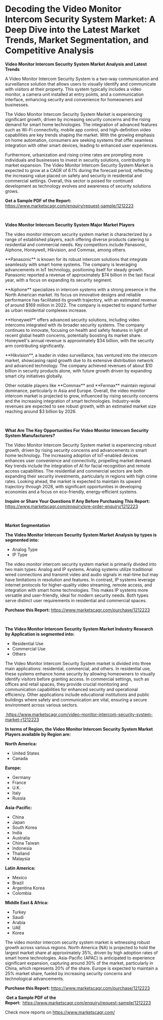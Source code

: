 <p><h1>Decoding the Video Monitor Intercom Security System Market: A Deep Dive into the Latest Market Trends, Market Segmentation, and Competitive Analysis</h1></p><p><strong>Video Monitor Intercom Security System Market Analysis and Latest Trends</strong></p>
<p><p>A Video Monitor Intercom Security System is a two-way communication and surveillance solution that allows users to visually identify and communicate with visitors at their property. This system typically includes a video monitor, a camera unit installed at entry points, and a communication interface, enhancing security and convenience for homeowners and businesses.</p><p>The Video Monitor Intercom Security System Market is experiencing significant growth, driven by increasing security concerns and the rising demand for smart home technologies. The integration of advanced features such as Wi-Fi connectivity, mobile app control, and high-definition video capabilities are key trends shaping the market. With the growing emphasis on home automation, consumers are seeking systems that offer seamless integration with other smart devices, leading to enhanced user experiences.</p><p>Furthermore, urbanization and rising crime rates are prompting more individuals and businesses to invest in security solutions, contributing to market expansion. The Video Monitor Intercom Security System Market is expected to grow at a CAGR of 6.1% during the forecast period, reflecting the increasing value placed on safety and security in residential and commercial settings. Overall, this sector is poised for continued development as technology evolves and awareness of security solutions grows.</p></p>
<p><strong>Get a Sample PDF of the Report:&nbsp;</strong> <a href="https://www.marketscagr.com/enquiry/request-sample/1212223?utm_campaign=3195&utm_medium=2&utm_source=Github&utm_content=ia&utm_term=24032025&utm_id=video-monitor-intercom-security-system">https://www.marketscagr.com/enquiry/request-sample/1212223</a></p>
<p>&nbsp;</p>
<p><strong>Video Monitor Intercom Security System Major Market Players</strong></p>
<p><p>The video monitor intercom security system market is characterized by a range of established players, each offering diverse products catering to residential and commercial needs. Key competitors include Panasonic, Aiphone, Honeywell, Hikvision, and Commax, among others. </p><p>**Panasonic** is known for its robust intercom solutions that integrate seamlessly with smart home systems. The company is leveraging advancements in IoT technology, positioning itself for steady growth. Panasonic reported a revenue of approximately $74 billion in the last fiscal year, with a focus on expanding its security segment.</p><p>**Aiphone** specializes in intercom systems with a strong presence in the North American market. Its focus on innovative designs and reliable performance has facilitated its growth trajectory, with an estimated revenue of around $169 million in 2022. The company is expected to expand further as urban residential complexes increase.</p><p>**Honeywell** offers advanced security solutions, including video intercoms integrated with its broader security systems. The company continues to innovate, focusing on health and safety features in light of recent global health concerns, potentially boosting its market share. Honeywell's annual revenue is approximately $34 billion, with the security arm contributing significantly.</p><p>**Hikvision**, a leader in video surveillance, has ventured into the intercom market, showcasing rapid growth due to its extensive distribution network and advanced technology. The company achieved revenues of about $10 billion in security products alone, with future growth driven by expanding smart city initiatives globally.</p><p>Other notable players like **Commax** and **Fermax** maintain regional dominance, particularly in Asia and Europe. Overall, the video monitor intercom market is projected to grow, influenced by rising security concerns and the increasing integration of smart technologies. Industry-wide revenues are expected to see robust growth, with an estimated market size reaching around $3 billion by 2026.</p></p>
<p>&nbsp;</p>
<p><strong>What Are The Key Opportunities For Video Monitor Intercom Security System Manufacturers?</strong></p>
<p><p>The Video Monitor Intercom Security System market is experiencing robust growth, driven by rising security concerns and advancements in smart home technology. The increasing adoption of IoT-enabled devices enhances user convenience and connectivity, propelling market demand. Key trends include the integration of AI for facial recognition and remote access capabilities. The residential and commercial sectors are both expanding their security investments, particularly in regions with high crime rates. Looking ahead, the market is expected to maintain its upward trajectory through 2028, with significant opportunities in developing economies and a focus on eco-friendly, energy-efficient systems.</p></p>
<p><strong>Inquire or Share Your Questions If Any Before Purchasing This Report:</strong> <a href="https://www.marketscagr.com/enquiry/pre-order-enquiry/1212223?utm_campaign=3195&utm_medium=2&utm_source=Github&utm_content=ia&utm_term=24032025&utm_id=video-monitor-intercom-security-system">https://www.marketscagr.com/enquiry/pre-order-enquiry/1212223</a></p>
<p>&nbsp;</p>
<p><strong>Market Segmentation</strong></p>
<p><strong>The Video Monitor Intercom Security System Market Analysis by types is segmented into:</strong></p>
<p><ul><li>Analog Type</li><li>IP Type</li></ul></p>
<p><p>The video monitor intercom security system market is primarily divided into two main types: Analog and IP systems. Analog systems utilize traditional wired connections and transmit video and audio signals in real-time but may have limitations in resolution and features. In contrast, IP systems leverage internet protocols for higher-quality video streaming, remote access, and integration with smart home technologies. This makes IP systems more versatile and user-friendly, ideal for modern security needs. Both types serve distinct user requirements in residential and commercial spaces.</p></p>
<p><strong>Purchase this Report:&nbsp;</strong><a href="https://www.marketscagr.com/purchase/1212223?utm_campaign=3195&utm_medium=2&utm_source=Github&utm_content=ia&utm_term=24032025&utm_id=video-monitor-intercom-security-system">https://www.marketscagr.com/purchase/1212223</a></p>
<p>&nbsp;</p>
<p><strong>The Video Monitor Intercom Security System Market Industry Research by Application is segmented into:</strong></p>
<p><ul><li>Residential Use</li><li>Commercial Use</li><li>Others</li></ul></p>
<p><p>The Video Monitor Intercom Security System market is divided into three main applications: residential, commercial, and others. In residential use, these systems enhance home security by allowing homeowners to visually identify visitors before granting access. In commercial settings, such as offices and retail spaces, they provide crucial monitoring and communication capabilities for enhanced security and operational efficiency. Other applications include educational institutions and public buildings where safety and communication are vital, ensuring a secure environment across various sectors.</p></p>
<p><a href="https://www.marketscagr.com/video-monitor-intercom-security-system-market-r1212223?utm_campaign=3195&utm_medium=2&utm_source=Github&utm_content=ia&utm_term=24032025&utm_id=video-monitor-intercom-security-system">&nbsp;https://www.marketscagr.com/video-monitor-intercom-security-system-market-r1212223</a></p>
<p><strong>In terms of Region, the Video Monitor Intercom Security System Market Players available by Region are:</strong></p>
<p>
    <p> <strong> North America: </strong>
        <ul>
            <li>United States</li>
            <li>Canada</li>
        </ul>
        </p> 
    <p> <strong> Europe: </strong>
        <ul>
            <li>Germany</li>
            <li>France</li>
            <li>U.K.</li>
            <li>Italy</li>
            <li>Russia</li>
        </ul>
        </p> 
    <p> <strong> Asia-Pacific: </strong>
        <ul>
            <li>China</li>
            <li>Japan</li>
            <li>South Korea</li>
            <li>India</li>
            <li>Australia</li>
            <li>China Taiwan</li>
            <li>Indonesia</li>
            <li>Thailand</li>
            <li>Malaysia</li>
        </ul>
        </p> 
    <p> <strong> Latin America: </strong>
        <ul>
            <li>Mexico</li>
            <li>Brazil</li>
            <li>Argentina Korea</li>
            <li>Colombia</li>
        </ul>
        </p> 
    <p> <strong> Middle East & Africa: </strong>
        <ul>
            <li>Turkey</li>
            <li>Saudi</li>
            <li>Arabia</li>
            <li>UAE</li>
            <li>Korea</li>
        </ul>
    </p>
    </p>
<p><p>The video monitor intercom security system market is witnessing robust growth across various regions. North America (NA) is projected to hold the largest market share at approximately 35%, driven by high adoption rates of smart home technologies. Asia-Pacific (APAC) is anticipated to experience significant expansion, capturing around 30% of the market, particularly in China, which represents 20% of the share. Europe is expected to maintain a 25% market share, fueled by increasing security concerns and technological advancements.</p></p>
<p><strong>Purchase this Report: </strong><a href="https://www.marketscagr.com/purchase/1212223?utm_campaign=3195&utm_medium=2&utm_source=Github&utm_content=ia&utm_term=24032025&utm_id=video-monitor-intercom-security-system">https://www.marketscagr.com/purchase/1212223</a></p>
<p>&nbsp;<strong>Get a Sample PDF of the Report:&nbsp;&nbsp;</strong><a href="https://www.marketscagr.com/enquiry/request-sample/1212223?utm_campaign=3195&utm_medium=2&utm_source=Github&utm_content=ia&utm_term=24032025&utm_id=video-monitor-intercom-security-system">https://www.marketscagr.com/enquiry/request-sample/1212223</a></p>
<p><strong></strong></p>
<p>Check more reports on <a href="https://www.marketscagr.com/?utm_campaign=3195&utm_medium=2&utm_source=Github&utm_content=ia&utm_term=24032025&utm_id=video-monitor-intercom-security-system">https://www.marketscagr.com/</a></p>